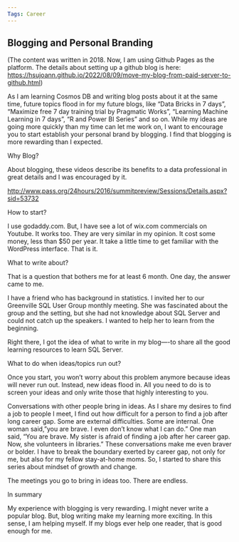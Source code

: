 ```yaml
---
Tags: Career
---
```


## Blogging and Personal Branding

(The content was written in 2018. Now, I am using Github Pages as the platform. The details about setting up a github blog is here: https://hsujoann.github.io/2022/08/09/move-my-blog-from-paid-server-to-github.html)


As I am learning Cosmos DB and writing blog posts about it at the same time, future topics flood in for my future blogs, like “Data Bricks in 7 days”, “Maximize free 7 day training trial by Pragmatic Works”, “Learning Machine Learning in 7 days”, “R and Power BI Series” and so on. While my ideas are going more quickly than my time can let me work on, I want to encourage you to start establish your personal brand by blogging. I find that blogging is more rewarding than I expected.

Why Blog?

About blogging, these videos describe its benefits to a data professional in great details and I was encouraged by it.

http://www.pass.org/24hours/2016/summitpreview/Sessions/Details.aspx?sid=53732

How to start? 

I use godaddy.com. But, I have see a lot of wix.com commercials on Youtube. It works too. They are very similar in my opinion. It cost some money, less than $50 per year. It take a little time to get familiar with the WordPress interface. That is it.

What to write about?

That is a question that bothers me for at least 6 month. One day, the answer came to me.

I have a friend who has background in statistics.  I invited her to our Greenville SQL User Group monthly meeting. She was fascinated about the group and the setting, but she had not knowledge about SQL Server and could not catch up the speakers.  I wanted to help her to learn from the beginning.

Right there, I got the idea of what to write in my blog—-to share all the good learning resources to learn SQL Server.

What to do when ideas/topics run out?

Once you start, you won’t worry about this problem anymore because ideas will never run out. Instead, new ideas flood in. All you need to do is to screen your ideas and only write those that highly interesting to you.

Conversations with other people bring in ideas. As I share my desires to find a job to people I meet, I find out how difficult for a person to find a job after long career gap. Some are external difficulties. Some are internal. One woman said,”you are brave. I even don’t know what I can do.” One man said, “You are brave. My sister is afraid of finding a job after her career gap. Now, she volunteers in libraries.” These conversations make me even braver or bolder. I have to break the boundary exerted by career gap, not only for me, but also for my fellow stay-at-home moms. So, I started to share this series about mindset of growth and change.

The meetings you go to bring in ideas too. There are endless.

In summary

My experience with blogging is very rewarding. I might never write a popular blog. But, blog writing make  my learning more exciting. In this sense, I am helping myself. If my blogs ever help one reader, that is good enough for me.

 

 

 

 

 

 
